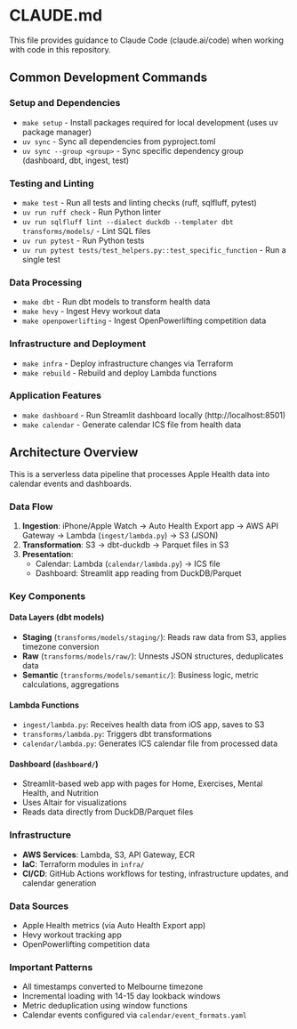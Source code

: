 # CLAUDE.md

This file provides guidance to Claude Code (claude.ai/code) when working with code in this repository.

## Common Development Commands

### Setup and Dependencies
- `make setup` - Install packages required for local development (uses uv package manager)
- `uv sync` - Sync all dependencies from pyproject.toml
- `uv sync --group <group>` - Sync specific dependency group (dashboard, dbt, ingest, test)

### Testing and Linting
- `make test` - Run all tests and linting checks (ruff, sqlfluff, pytest)
- `uv run ruff check` - Run Python linter
- `uv run sqlfluff lint --dialect duckdb --templater dbt transforms/models/` - Lint SQL files
- `uv run pytest` - Run Python tests
- `uv run pytest tests/test_helpers.py::test_specific_function` - Run a single test

### Data Processing
- `make dbt` - Run dbt models to transform health data
- `make hevy` - Ingest Hevy workout data
- `make openpowerlifting` - Ingest OpenPowerlifting competition data

### Infrastructure and Deployment
- `make infra` - Deploy infrastructure changes via Terraform
- `make rebuild` - Rebuild and deploy Lambda functions

### Application Features
- `make dashboard` - Run Streamlit dashboard locally (http://localhost:8501)
- `make calendar` - Generate calendar ICS file from health data

## Architecture Overview

This is a serverless data pipeline that processes Apple Health data into calendar events and dashboards.

### Data Flow
1. **Ingestion**: iPhone/Apple Watch → Auto Health Export app → AWS API Gateway → Lambda (`ingest/lambda.py`) → S3 (JSON)
2. **Transformation**: S3 → dbt-duckdb → Parquet files in S3
3. **Presentation**: 
   - Calendar: Lambda (`calendar/lambda.py`) → ICS file
   - Dashboard: Streamlit app reading from DuckDB/Parquet

### Key Components

#### Data Layers (dbt models)
- **Staging** (`transforms/models/staging/`): Reads raw data from S3, applies timezone conversion
- **Raw** (`transforms/models/raw/`): Unnests JSON structures, deduplicates data
- **Semantic** (`transforms/models/semantic/`): Business logic, metric calculations, aggregations

#### Lambda Functions
- `ingest/lambda.py`: Receives health data from iOS app, saves to S3
- `transforms/lambda.py`: Triggers dbt transformations
- `calendar/lambda.py`: Generates ICS calendar file from processed data

#### Dashboard (`dashboard/`)
- Streamlit-based web app with pages for Home, Exercises, Mental Health, and Nutrition
- Uses Altair for visualizations
- Reads data directly from DuckDB/Parquet files

### Infrastructure
- **AWS Services**: Lambda, S3, API Gateway, ECR
- **IaC**: Terraform modules in `infra/`
- **CI/CD**: GitHub Actions workflows for testing, infrastructure updates, and calendar generation

### Data Sources
- Apple Health metrics (via Auto Health Export app)
- Hevy workout tracking app
- OpenPowerlifting competition data

### Important Patterns
- All timestamps converted to Melbourne timezone
- Incremental loading with 14-15 day lookback windows
- Metric deduplication using window functions
- Calendar events configured via `calendar/event_formats.yaml`
